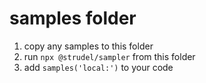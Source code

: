 # samples folder

1. copy any samples to this folder
2. run `npx @strudel/sampler` from this folder
3. add `samples('local:')` to your code
